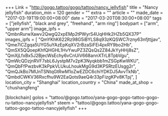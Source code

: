 +++
Link = "http://gogo.tattoo/gogo/tattoo/nancy_jellyfish"
title = "Nancy jellyfish"
duration_min = 120
gender = ""
extra = ""
article = ""
made_date = "2017-03-19T19:00:00+08:00"
date = "2017-03-20T08:30:00+08:00"
tags = ["jellyfish", "black and grey", "freehand", "arm ring"]
bodypart = ["arm", "upper arm"]
image_ipfs = "QmbnRurwXawv2QwgQ2xpEMp2tPWyrS4UqHHk2HZb5QX37P"
images_ipfs = [  "QmYKhK622Rz98G5iBYLS8q93zKQSWC7rzny63nfjttjjav",
  "Qme7iCZgqa5UYG5uYAzEpKqXV2rBzaSiFEi4pxRY9bo2Hb",
  "QmSX5QQoepKhfQHGHL1HvYwuPZ3ZQsQs2Z84JkYyHHj8sZ",
  "QmXjLfxBx5J2BjecWsEchy6vCnUiV668annXTrL8TpbVgu",
  "QmWcQDzjnRVF7sbL6JystpM7v2pK3Nyqkbb1mZSGpKwWKU",
  "QmQbFfPwzbvK3kPpkVLUkuLhoukMgG9d3KPSRtzEUsgg2r",
  "QmQJkBo7MUnTSNtqGtRwM1oZwEZDC6chiYDKDJ5AvvTkNb",
  "QmbdCWKV36Rxcfhu9W2EaQots9aeQ4r33pFizgKPv8KTpj",
]
location_city = "Shanghai"
location_country = "China"
made_at_shop = "chushangfeng"

[blockchain]
golos = "tattoo/@gogo.tattoo/yana-gogo-gogo-tattoo-gogo-ru-tattoo-nancyjellyfish"
steem = "tattoo/@gogo.tattoo/yana-gogo-gogo-tattoo-gogo-tattoo-nancyjellyfish"
+++
